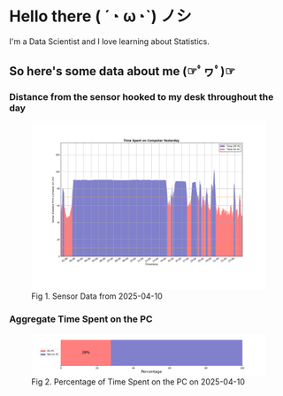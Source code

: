 
# Hello there ( ´◔ ω◔`) ノシ

I'm a Data Scientist and I love learning about Statistics.

## So here's some data about me (☞ﾟヮﾟ)☞


### Distance from the sensor hooked to my desk throughout the day
<figure>
  <picture>
    <source media="(prefers-color-scheme: dark)" srcset="Pi/readme/graphs/lineplot/dark-plot-2025-04-10.png">
    <source media="(prefers-color-scheme: light)" srcset="Pi/readme/graphs/lineplot/light-plot-2025-04-10.png">
    <img alt="Shows a black logo in light color mode and a white one in dark color mode." src="Pi/readme/graphs/lineplot/light-plot-2025-04-10.png">
  </picture>
  <figcaption>Fig 1. Sensor Data from 2025-04-10</figcaption>
</figure>



### Aggregate Time Spent on the PC
<figure>
  <picture>
    <source media="(prefers-color-scheme: dark)" srcset="Pi/readme/graphs/barplot/dark-plot-2025-04-10.png">
    <source media="(prefers-color-scheme: light)" srcset="Pi/readme/graphs/barplot/light-plot-2025-04-10.png">
    <img alt="Shows a black logo in light color mode and a white one in dark color mode." src="Pi/readme/graphs/barplot/light-plot-2025-04-10.png">
  </picture>
  <figcaption>Fig 2. Percentage of Time Spent on the PC on 2025-04-10</figcaption>
</figure>
